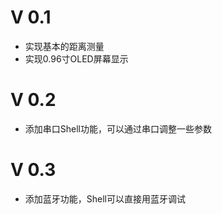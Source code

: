 # V 0.1
- 实现基本的距离测量
- 实现0.96寸OLED屏幕显示

# V 0.2
- 添加串口Shell功能，可以通过串口调整一些参数

# V 0.3
- 添加蓝牙功能，Shell可以直接用蓝牙调试
